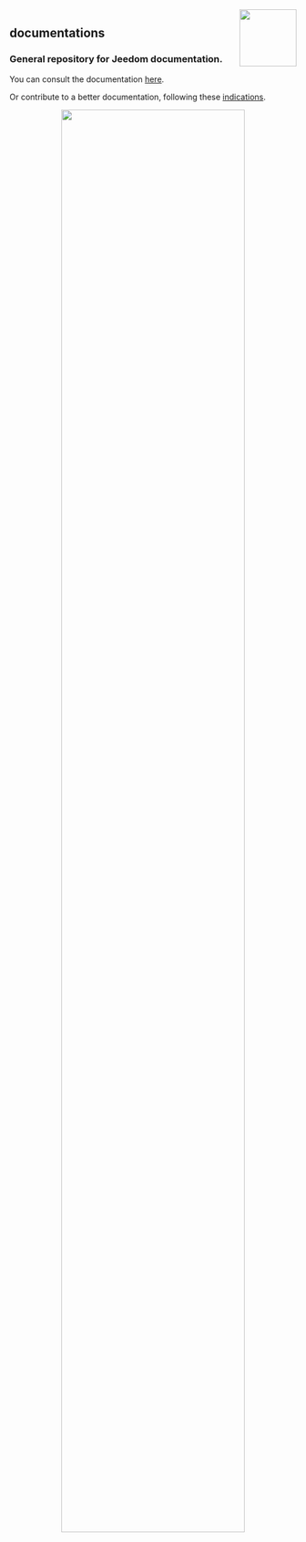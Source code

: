 <img align="right" src="https://www.jeedom.com/site/logo.png" width="100">

## documentations

### General repository for Jeedom documentation.

You can consult the documentation [here](https://doc.jeedom.com).

Or contribute to a better documentation, following these [indications](https://doc.jeedom.com/en_US/contribute/doc).

<p align="center">
<img src="https://doc.jeedom.com/img/img_home.png" width="80%">
</p>
